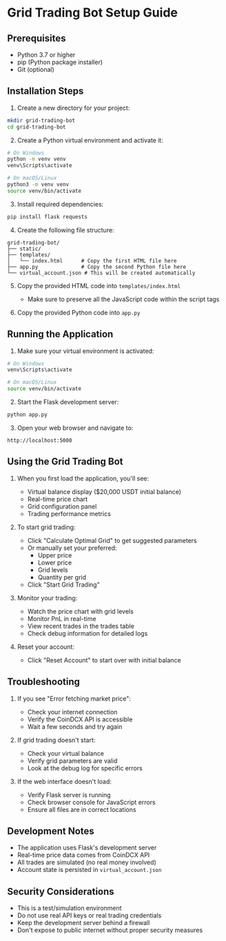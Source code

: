 # Grid Trading Bot Setup Guide

## Prerequisites
- Python 3.7 or higher
- pip (Python package installer)
- Git (optional)

## Installation Steps

1. Create a new directory for your project:
```bash
mkdir grid-trading-bot
cd grid-trading-bot
```

2. Create a Python virtual environment and activate it:
```bash
# On Windows
python -m venv venv
venv\Scripts\activate

# On macOS/Linux
python3 -m venv venv
source venv/bin/activate
```

3. Install required dependencies:
```bash
pip install flask requests
```

4. Create the following file structure:
```
grid-trading-bot/
├── static/
├── templates/
│   └── index.html      # Copy the first HTML file here
├── app.py              # Copy the second Python file here
└── virtual_account.json # This will be created automatically
```

5. Copy the provided HTML code into `templates/index.html`
   - Make sure to preserve all the JavaScript code within the script tags

6. Copy the provided Python code into `app.py`

## Running the Application

1. Make sure your virtual environment is activated:
```bash
# On Windows
venv\Scripts\activate

# On macOS/Linux
source venv/bin/activate
```

2. Start the Flask development server:
```bash
python app.py
```

3. Open your web browser and navigate to:
```
http://localhost:5000
```

## Using the Grid Trading Bot

1. When you first load the application, you'll see:
   - Virtual balance display ($20,000 USDT initial balance)
   - Real-time price chart
   - Grid configuration panel
   - Trading performance metrics

2. To start grid trading:
   - Click "Calculate Optimal Grid" to get suggested parameters
   - Or manually set your preferred:
     - Upper price
     - Lower price
     - Grid levels
     - Quantity per grid
   - Click "Start Grid Trading"

3. Monitor your trading:
   - Watch the price chart with grid levels
   - Monitor PnL in real-time
   - View recent trades in the trades table
   - Check debug information for detailed logs

4. Reset your account:
   - Click "Reset Account" to start over with initial balance

## Troubleshooting

1. If you see "Error fetching market price":
   - Check your internet connection
   - Verify the CoinDCX API is accessible
   - Wait a few seconds and try again

2. If grid trading doesn't start:
   - Check your virtual balance
   - Verify grid parameters are valid
   - Look at the debug log for specific errors

3. If the web interface doesn't load:
   - Verify Flask server is running
   - Check browser console for JavaScript errors
   - Ensure all files are in correct locations

## Development Notes

- The application uses Flask's development server
- Real-time price data comes from CoinDCX API
- All trades are simulated (no real money involved)
- Account state is persisted in `virtual_account.json`

## Security Considerations

- This is a test/simulation environment
- Do not use real API keys or real trading credentials
- Keep the development server behind a firewall
- Don't expose to public internet without proper security measures